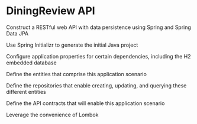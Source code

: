 # DiningReview API

Construct a RESTful web API with data persistence using Spring and Spring Data JPA

Use Spring Initializr to generate the initial Java project

Configure application properties for certain dependencies, including the H2 embedded database

Define the entities that comprise this application scenario

Define the repositories that enable creating, updating, and querying these different entities

Define the API contracts that will enable this application scenario

Leverage the convenience of Lombok

